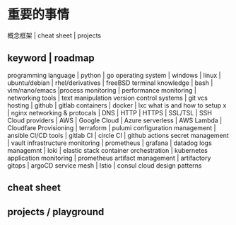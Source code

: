 # 重要的事情
概念框架 | cheat sheet | projects

## keyword | roadmap
programming language | python | go
operating system |  windows | linux | ubuntu/debian | rhel/derivatives | freeBSD
terminal knowledge | bash | vim/nano/emacs |process monitoring | performance monitoring | networking tools | text manipulation
version control systems | git
vcs hosting | github | gitlab
containers | docker | lxc
what is and how to setup x | nginx 
networking & protocals | DNS | HTTP | HTTPS | SSL/TSL | SSH
Cloud providers | AWS | Google Cloud | Azure
serverless | AWS Lambda | Cloudfare
Provisioning | terraform | pulumi
configuration management | ansible
CI/CD tools | gitlab CI | circle CI | github actions
secret management | vault 
infrastructure monitoring | prometheus | grafana | datadog
logs managemnt | loki | elastic stack
container orchestration | kubernetes
application monitoring | prometheus
artifact management | artifactory
gitops | argoCD
service mesh | Istio | consul
cloud design patterns 


## cheat sheet

## projects / playground
